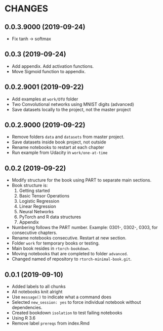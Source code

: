 # CHANGES

## 0.0.3.9000 (2019-09-24)
* Fix tanh -> softmax

## 0.0.3 (2019-09-24)
* Add appendix. Add activation functions.
* Move Sigmoid function to appendix.

## 0.0.2.9001 (2019-09-22)
* Add examples at `work/DTU` folder
* Two Convolutional networks using MNIST digits (advanced)
* Save datasets locally to the project, not the master project


## 0.0.2.9000 (2019-09-22)
* Remove folders `data` and `datasets` from master project.
* Save datasets inside book project, not outside
* Rename notebooks to restart at each chapter
* Run example from Udacity in `work/one-at-time`

## 0.0.2 (2019-09-22)
* Modify structure for the book using PART to separate main sections.
* Book structure is:
  1. Getting started
  2. Basic Tensor Operations
  3. Logistic Regression
  4. Linear Regression
  5. Neural Networks
  6. PyTorch and R data structures
  7. Appendix
* Numbering follows the PART number. Example: 0301-, 0302-, 0303, for consecutive chapters. 
* Rename notebooks consecutive. Restart at new section.
* Folder `work` for temporary books or testing.
* Main book resides in `rtorch-bookdown`.
* Moving notebooks that are completed to folder `advanced`.
* Changed named of repository to `rtorch-minimal-book.git`.


## 0.0.1 (2019-09-10)
* Added labels to all chunks
* All notebooks knit alright
* Use `message()` to indicate what a command does
* Selected `new_session: yes` to force individual notebook without dependencies.
* Created bookdown `isolation` to test failing notebooks
* Using R 3.6
* Remove label `prereqs` from index.Rmd
